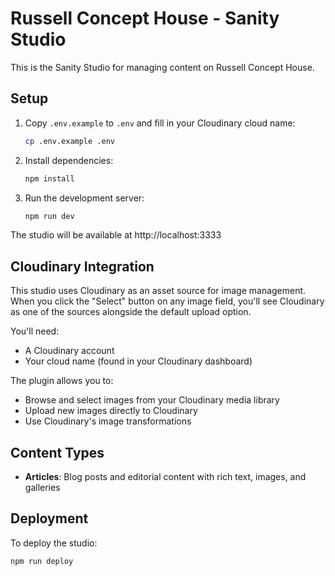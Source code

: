 # Russell Concept House - Sanity Studio

This is the Sanity Studio for managing content on Russell Concept House.

## Setup

1. Copy `.env.example` to `.env` and fill in your Cloudinary cloud name:
   ```bash
   cp .env.example .env
   ```

2. Install dependencies:
   ```bash
   npm install
   ```

3. Run the development server:
   ```bash
   npm run dev
   ```

The studio will be available at http://localhost:3333

## Cloudinary Integration

This studio uses Cloudinary as an asset source for image management. When you click the "Select" button on any image field, you'll see Cloudinary as one of the sources alongside the default upload option.

You'll need:
- A Cloudinary account
- Your cloud name (found in your Cloudinary dashboard)

The plugin allows you to:
- Browse and select images from your Cloudinary media library
- Upload new images directly to Cloudinary
- Use Cloudinary's image transformations

## Content Types

- **Articles**: Blog posts and editorial content with rich text, images, and galleries

## Deployment

To deploy the studio:
```bash
npm run deploy
```